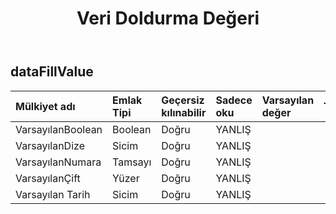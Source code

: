 ﻿---
title: Veri Doldurma Değeri
second_title: Aspose.Cells Cloud Documen
type: docs
url: /tr/specification/model/datafillvalue/
description: "Aspose.Cells Bulut modeli spesifikasyonu: DataFillValue. Açma, oluşturma, düzenleme, bölme, birleştirme, karşılaştırma ve dönüştürme gibi özelliklerle Excel ve diğer elektronik tablo belgelerini zahmetsizce yönetin"
weight: 50
---
## **dataFillValue**

 

| Mülkiyet adı| Emlak Tipi| Geçersiz kılınabilir| Sadece oku| Varsayılan değer| Tanım|
|:- |:- |:- |:- |:- |:- |
| VarsayılanBoolean| Boolean| Doğru| YANLIŞ|||
| VarsayılanDize| Sicim| Doğru| YANLIŞ|||
| VarsayılanNumara| Tamsayı| Doğru| YANLIŞ|||
| VarsayılanÇift| Yüzer| Doğru| YANLIŞ|||
| Varsayılan Tarih| Sicim| Doğru| YANLIŞ|||

